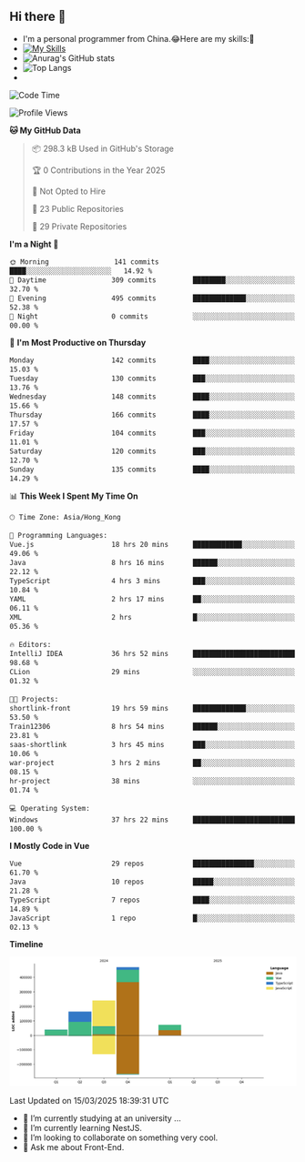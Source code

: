 ## Hi there 👋
- I'm a personal programmer from China.😂Here are my skills:🤔
- [![My Skills](https://skillicons.dev/icons?i=js,html,css,vue,typescript,java,golang)](https://skillicons.dev)
- ![Anurag's GitHub stats](https://github-readme-stats.vercel.app/api?username=FluffyChi-Xing&count_private=true&show_icons=true&theme=radical)
- ![Top Langs](https://github-readme-stats.vercel.app/api/top-langs/?username=FluffyChi-Xing)
- <!--START_SECTION:waka-->
![Code Time](http://img.shields.io/badge/Code%20Time-1%2C191%20hrs%2024%20mins-blue)

![Profile Views](http://img.shields.io/badge/Profile%20Views-1-blue)

**🐱 My GitHub Data** 

> 📦 298.3 kB Used in GitHub's Storage 
 > 
> 🏆 0 Contributions in the Year 2025
 > 
> 🚫 Not Opted to Hire
 > 
> 📜 23 Public Repositories 
 > 
> 🔑 29 Private Repositories 
 > 
**I'm a Night 🦉** 

```text
🌞 Morning                141 commits         ████░░░░░░░░░░░░░░░░░░░░░   14.92 % 
🌆 Daytime                309 commits         ████████░░░░░░░░░░░░░░░░░   32.70 % 
🌃 Evening                495 commits         █████████████░░░░░░░░░░░░   52.38 % 
🌙 Night                  0 commits           ░░░░░░░░░░░░░░░░░░░░░░░░░   00.00 % 
```
📅 **I'm Most Productive on Thursday** 

```text
Monday                   142 commits         ████░░░░░░░░░░░░░░░░░░░░░   15.03 % 
Tuesday                  130 commits         ███░░░░░░░░░░░░░░░░░░░░░░   13.76 % 
Wednesday                148 commits         ████░░░░░░░░░░░░░░░░░░░░░   15.66 % 
Thursday                 166 commits         ████░░░░░░░░░░░░░░░░░░░░░   17.57 % 
Friday                   104 commits         ███░░░░░░░░░░░░░░░░░░░░░░   11.01 % 
Saturday                 120 commits         ███░░░░░░░░░░░░░░░░░░░░░░   12.70 % 
Sunday                   135 commits         ████░░░░░░░░░░░░░░░░░░░░░   14.29 % 
```


📊 **This Week I Spent My Time On** 

```text
🕑︎ Time Zone: Asia/Hong_Kong

💬 Programming Languages: 
Vue.js                   18 hrs 20 mins      ████████████░░░░░░░░░░░░░   49.06 % 
Java                     8 hrs 16 mins       ██████░░░░░░░░░░░░░░░░░░░   22.12 % 
TypeScript               4 hrs 3 mins        ███░░░░░░░░░░░░░░░░░░░░░░   10.84 % 
YAML                     2 hrs 17 mins       ██░░░░░░░░░░░░░░░░░░░░░░░   06.11 % 
XML                      2 hrs               █░░░░░░░░░░░░░░░░░░░░░░░░   05.36 % 

🔥 Editors: 
IntelliJ IDEA            36 hrs 52 mins      █████████████████████████   98.68 % 
CLion                    29 mins             ░░░░░░░░░░░░░░░░░░░░░░░░░   01.32 % 

🐱‍💻 Projects: 
shortlink-front          19 hrs 59 mins      █████████████░░░░░░░░░░░░   53.50 % 
Train12306               8 hrs 54 mins       ██████░░░░░░░░░░░░░░░░░░░   23.81 % 
saas-shortlink           3 hrs 45 mins       ███░░░░░░░░░░░░░░░░░░░░░░   10.06 % 
war-project              3 hrs 2 mins        ██░░░░░░░░░░░░░░░░░░░░░░░   08.15 % 
hr-project               38 mins             ░░░░░░░░░░░░░░░░░░░░░░░░░   01.74 % 

💻 Operating System: 
Windows                  37 hrs 22 mins      █████████████████████████   100.00 % 
```

**I Mostly Code in Vue** 

```text
Vue                      29 repos            ███████████████░░░░░░░░░░   61.70 % 
Java                     10 repos            █████░░░░░░░░░░░░░░░░░░░░   21.28 % 
TypeScript               7 repos             ████░░░░░░░░░░░░░░░░░░░░░   14.89 % 
JavaScript               1 repo              █░░░░░░░░░░░░░░░░░░░░░░░░   02.13 % 
```



**Timeline**

![Lines of Code chart](https://raw.githubusercontent.com/FluffyChi-Xing/FluffyChi-Xing/main/assets/bar_graph.png)


 Last Updated on 15/03/2025 18:39:31 UTC
<!--END_SECTION:waka-->
- 🔭 I’m currently studying at an university ...
- 🌱 I’m currently learning NestJS.
- 👯 I’m looking to collaborate on something very cool.
- 💬 Ask me about Front-End.
